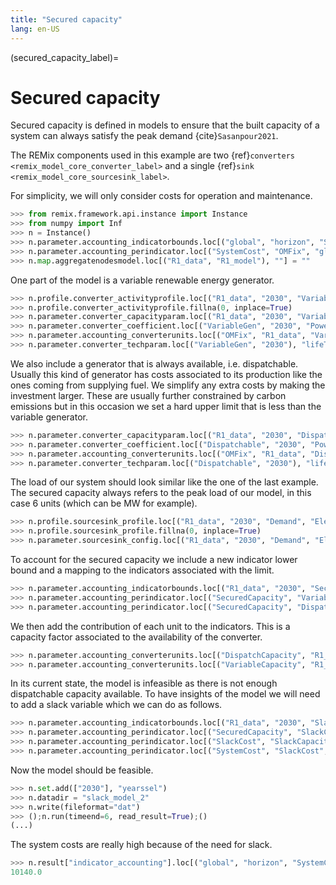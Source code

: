 ```yaml
---
title: "Secured capacity"
lang: en-US
---
```


(secured_capacity_label)=

# Secured capacity

Secured capacity is defined in models to ensure that the
built capacity of a system can always satisfy the peak demand {cite}`Sasanpour2021`.

The REMix components used in this example are two
{ref}`converters <remix_model_core_converter_label>` and a single
{ref}`sink <remix_model_core_sourcesink_label>`.

For simplicity, we will only consider costs for operation and maintenance.

```python
>>> from remix.framework.api.instance import Instance
>>> from numpy import Inf
>>> n = Instance()
>>> n.parameter.accounting_indicatorbounds.loc[("global", "horizon", "SystemCost"), "obj"] = -1
>>> n.parameter.accounting_perindicator.loc[("SystemCost", "OMFix", "global", "2030"), "perIndicator"] = 1
>>> n.map.aggregatenodesmodel.loc[("R1_data", "R1_model"), ""] = ""

```

One part of the model is a variable renewable energy generator.

```python
>>> n.profile.converter_activityprofile.loc[("R1_data", "2030", "VariableGen", "upper"), ["t0001", "t0002", "t0003", "t0004", "t0005", "t0006"]] = [0.1, 0.2, 0.9, 0.2, 0.1, 0.2]
>>> n.profile.converter_activityprofile.fillna(0, inplace=True)
>>> n.parameter.converter_capacityparam.loc[("R1_data", "2030", "VariableGen"), ("unitsLowerLimit", "unitsUpperLimit")] = (0, 10)
>>> n.parameter.converter_coefficient.loc[("VariableGen", "2030", "Powergeneration", "Electricity"), ("coefficient")] = 1
>>> n.parameter.accounting_converterunits.loc[("OMFix", "R1_data", "VariableGen", "2030"), "perUnitBuild"] = 5
>>> n.parameter.converter_techparam.loc[("VariableGen", "2030"), "lifeTime"] = 40

```

We also include a generator that is always available, i.e. dispatchable.
Usually this kind of generator has costs associated to its production like
the ones coming from supplying fuel.
We simplify any extra costs by making the investment larger.
These are usually further constrained by carbon emissions but in this occasion
we set a hard upper limit that is less than the variable generator.

```python
>>> n.parameter.converter_capacityparam.loc[("R1_data", "2030", "Dispatchable"), ("unitsLowerLimit", "unitsUpperLimit")] = (0, 3)
>>> n.parameter.converter_coefficient.loc[("Dispatchable", "2030", "Powergeneration", "Electricity"), ("coefficient")] = 1
>>> n.parameter.accounting_converterunits.loc[("OMFix", "R1_data", "Dispatchable", "2030"), "perUnitBuild"] = 30
>>> n.parameter.converter_techparam.loc[("Dispatchable", "2030"), "lifeTime"] = 40

```

The load of our system should look similar like the one of the last example.
The secured capacity always refers to the peak load of our model, in this case
6 units (which can be MW for example).

```python
>>> n.profile.sourcesink_profile.loc[("R1_data", "2030", "Demand", "Electricity", "fixed"), ["t0001", "t0002", "t0003", "t0004", "t0005", "t0006"],] = [-n for n in [1, 2, 6, 2, 1, 1]]
>>> n.profile.sourcesink_profile.fillna(0, inplace=True)
>>> n.parameter.sourcesink_config.loc[("R1_data", "2030", "Demand", "Electricity"), ("usesFixedProfile")] = 1

```

To account for the secured capacity we include a new indicator lower bound and a
mapping to the indicators associated with the limit.

```python
>>> n.parameter.accounting_indicatorbounds.loc[("R1_data", "2030", "SecuredCapacity"), ("useLower", "lowerValue")] = (1, 6)
>>> n.parameter.accounting_perindicator.loc[("SecuredCapacity", "VariableCapacity", "R1_data", "2030"), "perIndicator"] = 0.2
>>> n.parameter.accounting_perindicator.loc[("SecuredCapacity", "DispatchCapacity", "R1_data", "2030"), "perIndicator"] = 1

```

We then add the contribution of each unit to the indicators.
This is a capacity factor associated to the availability of the converter.

```python
>>> n.parameter.accounting_converterunits.loc[("DispatchCapacity", "R1_data", "Dispatchable", "2030"), "perUnitBuild"] = 1
>>> n.parameter.accounting_converterunits.loc[("VariableCapacity", "R1_data", "VariableGen", "2030"), "perUnitBuild"] = 1

```

In its current state, the model is infeasible as there is not enough
dispatchable capacity available.
To have insights of the model we will need to add a slack variable which we can
do as follows.

```python
>>> n.parameter.accounting_indicatorbounds.loc[("R1_data", "2030", "SlackCapacity"), ("isVariable", "useLower", "lowerValue")] = (1, 1, 0)
>>> n.parameter.accounting_perindicator.loc[("SecuredCapacity", "SlackCapacity", "R1_data", "2030"), "perIndicator"] = 1
>>> n.parameter.accounting_perindicator.loc[("SlackCost", "SlackCapacity", "R1_data", "2030"), "perIndicator"] = 1
>>> n.parameter.accounting_perindicator.loc[("SystemCost", "SlackCost", "global", "horizon"), "perIndicator"] = 10000

```

Now the model should be feasible.

```python
>>> n.set.add(["2030"], "yearssel")
>>> n.datadir = "slack_model_2"
>>> n.write(fileformat="dat")
>>> ();n.run(timeend=6, read_result=True);()
(...)

```

The system costs are really high because of the need for slack.

```python
>>> n.result["indicator_accounting"].loc[("global", "horizon", "SystemCost"), "value"]
10140.0

```
